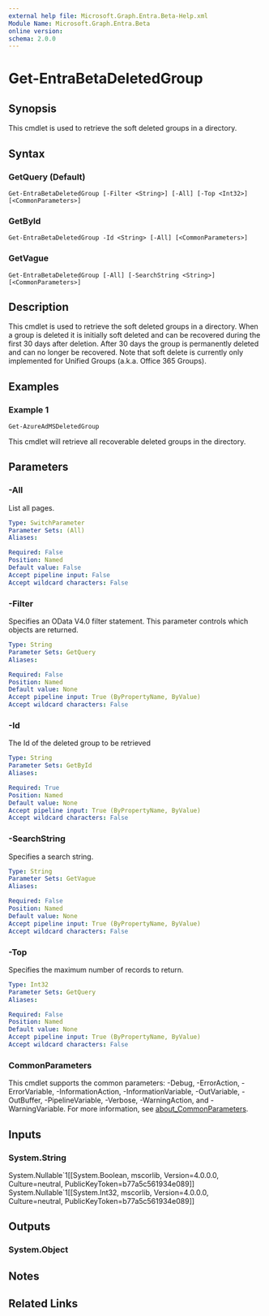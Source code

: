 ```yaml
---
external help file: Microsoft.Graph.Entra.Beta-Help.xml
Module Name: Microsoft.Graph.Entra.Beta
online version:
schema: 2.0.0
---
```


# Get-EntraBetaDeletedGroup

## Synopsis
This cmdlet is used to retrieve the soft deleted groups in a directory.

## Syntax

### GetQuery (Default)
```
Get-EntraBetaDeletedGroup [-Filter <String>] [-All] [-Top <Int32>] [<CommonParameters>]
```

### GetById
```
Get-EntraBetaDeletedGroup -Id <String> [-All] [<CommonParameters>]
```

### GetVague
```
Get-EntraBetaDeletedGroup [-All] [-SearchString <String>] [<CommonParameters>]
```

## Description
This cmdlet is used to retrieve the soft deleted groups in a directory.
When a group is deleted it is initially soft deleted and can be recovered during the first 30 days after deletion.
After 30 days the group is permanently deleted and can no longer be recovered.
Note that soft delete is currently only implemented for Unified Groups (a.k.a.
Office 365 Groups).

## Examples

### Example 1
```
Get-AzureAdMSDeletedGroup
```

This cmdlet will retrieve all recoverable deleted groups in the directory.

## Parameters

### -All
List all pages.

```yaml
Type: SwitchParameter
Parameter Sets: (All)
Aliases:

Required: False
Position: Named
Default value: False
Accept pipeline input: False
Accept wildcard characters: False
```

### -Filter
Specifies an OData V4.0 filter statement.
This parameter controls which objects are returned.

```yaml
Type: String
Parameter Sets: GetQuery
Aliases:

Required: False
Position: Named
Default value: None
Accept pipeline input: True (ByPropertyName, ByValue)
Accept wildcard characters: False
```

### -Id
The Id of the deleted group to be retrieved

```yaml
Type: String
Parameter Sets: GetById
Aliases:

Required: True
Position: Named
Default value: None
Accept pipeline input: True (ByPropertyName, ByValue)
Accept wildcard characters: False
```

### -SearchString
Specifies a search string.

```yaml
Type: String
Parameter Sets: GetVague
Aliases:

Required: False
Position: Named
Default value: None
Accept pipeline input: True (ByPropertyName, ByValue)
Accept wildcard characters: False
```

### -Top
Specifies the maximum number of records to return.

```yaml
Type: Int32
Parameter Sets: GetQuery
Aliases:

Required: False
Position: Named
Default value: None
Accept pipeline input: True (ByPropertyName, ByValue)
Accept wildcard characters: False
```

### CommonParameters
This cmdlet supports the common parameters: -Debug, -ErrorAction, -ErrorVariable, -InformationAction, -InformationVariable, -OutVariable, -OutBuffer, -PipelineVariable, -Verbose, -WarningAction, and -WarningVariable. For more information, see [about_CommonParameters](https://go.microsoft.com/fwlink/?LinkID=113216).

## Inputs

### System.String
System.Nullable\`1\[\[System.Boolean, mscorlib, Version=4.0.0.0, Culture=neutral, PublicKeyToken=b77a5c561934e089\]\] System.Nullable\`1\[\[System.Int32, mscorlib, Version=4.0.0.0, Culture=neutral, PublicKeyToken=b77a5c561934e089\]\]

## Outputs

### System.Object
## Notes

## Related Links

